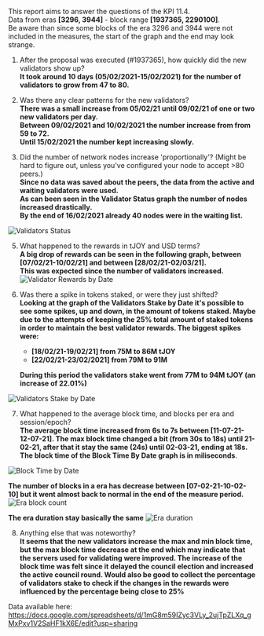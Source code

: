 This report aims to answer the questions of the KPI 11.4.  
Data from eras **[3296, 3944]** - block range **[1937365, 2290100]**.  
Be aware than since some blocks of the era 3296 and 3944  were not included in the measures, the start of the graph and the end may look strange.

1) After the proposal was executed (#1937365), how quickly did the new validators show up?  
**It took around 10 days (05/02/2021-15/02/2021) for the number of validators to grow from 47 to 80.**
  
2) Was there any clear patterns for the new validators?  
**There was a small increase from 05/02/21 until 09/02/21 of one or two new validators per day.   
  Between 09/02/2021 and 10/02/2021 the number increase from from 59 to 72.  
  Until 15/02/2021 the number kept increasing slowly.**

4) Did the number of network nodes increase 'proportionally'? (Might be hard to figure out, unless you've configured your node to accept >80 peers.)  
**Since no data was saved about the peers, the data from the active and waiting validators were used.  
    As can been seen in the Validator Status graph the number of nodes increased drastically.  
    By the end of 16/02/2021 already 40 nodes were in the waiting list.**


![Validators Status](https://user-images.githubusercontent.com/7486476/110055445-ddfcf700-7d54-11eb-9df3-f71bbc8c1def.png)

5) What happened to the rewards in tJOY and USD terms?  
  **A big drop of rewards can be seen in the following graph, between [07/02/21-10/02/21] and between [28/02/21-02/03/21].  
  This was expected since the number of validators increased.**  
![Validator Rewards by Date](https://user-images.githubusercontent.com/7486476/110228684-e727c880-7efa-11eb-86d4-f0d990c29803.png)


6) Was there a spike in tokens staked, or were they just shifted?  
**Looking at the graph of the Validators Stake by Date it's possible to see some spikes, up and down, in the amount of tokens staked. 
Maybe due to the attempts of keeping the 25% total amount of staked tokens in order to maintain the best validator rewards.
The biggest spikes were:**  
   - **[18/02/21-19/02/21] from 75M to 86M tJOY**
   - **[22/02/21-23/02/2021] from 79M to 91M**  
   
    **During this period the validators stake went from 77M to 94M tJOY (an increase of 22.01%)**

![Validators Stake by Date](https://user-images.githubusercontent.com/7486476/110229386-f27df280-7f00-11eb-8066-49ea09c48d20.png)


7) What happened to the average block time, and blocks per era and session/epoch?  
  **The average block time increased from 6s to 7s between [11-07-21- 12-07-21].
  The max block time changed a bit (from 30s to 18s) until 21-02-21, after that it stay the same (24s) until 02-03-21, ending at 18s.  
  The block time of the Block Time By Date graph is in miliseconds**.
  
![Block Time by Date](https://user-images.githubusercontent.com/7486476/110229356-c2365400-7f00-11eb-90c9-c89a176c061c.png)

**The number of blocks in a era has decrease between [07-02-21-10-02-10] but it went almost back to normal in the end of the measure period.** 
![Era block count](https://user-images.githubusercontent.com/7486476/110229368-d2e6ca00-7f00-11eb-9606-b6373773f6ed.png)

  **The era duration stay basically the same**
![Era duration](https://user-images.githubusercontent.com/7486476/110229372-daa66e80-7f00-11eb-8b69-7c322d3edae0.png)



8) Anything else that was noteworthy?  
**It seems that the new validators increase the max and min block time, but the max block time decrease at the end which may indicate that the servers used for validating were improved. The increase of the block time was felt since it delayed the council election and increased the active council round.  Would also be good to collect the percentage of validators stake to check if the changes in the rewards were influenced by the percentage being close to 25%**






Data available here:
https://docs.google.com/spreadsheets/d/1mG8m59IZyc3VLy_2ujTpZLXq_gMxPxv1V2SaHF1kX6E/edit?usp=sharing
